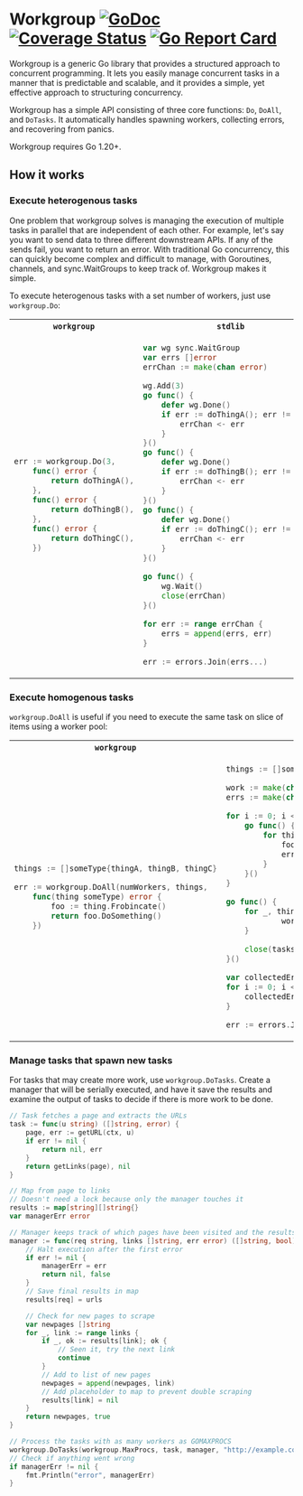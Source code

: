 # Workgroup [![GoDoc](https://pkg.go.dev/badge/github.com/carlmjohnson/workgroup)](https://pkg.go.dev/github.com/carlmjohnson/workgroup) [![Coverage Status](https://coveralls.io/repos/github/carlmjohnson/workgroup/badge.svg)](https://coveralls.io/github/carlmjohnson/workgroup) [![Go Report Card](https://goreportcard.com/badge/github.com/carlmjohnson/workgroup)](https://goreportcard.com/report/github.com/carlmjohnson/workgroup)

Workgroup is a generic Go library that provides a structured approach to concurrent programming. It lets you easily manage concurrent tasks in a manner that is predictable and scalable, and it provides a simple, yet effective approach to structuring concurrency.

Workgroup has a simple API consisting of three core functions: `Do`, `DoAll`, and `DoTasks`. It automatically handles spawning workers, collecting errors, and recovering from panics.

Workgroup requires Go 1.20+.

## How it works

### Execute heterogenous tasks
One problem that workgroup solves is managing the execution of multiple tasks in parallel that are independent of each other. For example, let's say you want to send data to three different downstream APIs. If any of the sends fail, you want to return an error. With traditional Go concurrency, this can quickly become complex and difficult to manage, with Goroutines, channels, and sync.WaitGroups to keep track of. Workgroup makes it simple.

To execute heterogenous tasks with a set number of workers, just use `workgroup.Do`:

<table>
<tr>
<th><code>workgroup</code></th>
<th><code>stdlib</code></th>
</tr>
<tr>
<td>

```go
err := workgroup.Do(3,
    func() error {
        return doThingA(),
    },
    func() error {
        return doThingB(),
    },
    func() error {
        return doThingC(),
    })
```

</td>
<td>

```go
var wg sync.WaitGroup
var errs []error
errChan := make(chan error)

wg.Add(3)
go func() {
    defer wg.Done()
    if err := doThingA(); err != nil {
        errChan <- err
    }
}()
go func() {
    defer wg.Done()
    if err := doThingB(); err != nil {
        errChan <- err
    }
}()
go func() {
    defer wg.Done()
    if err := doThingC(); err != nil {
        errChan <- err
    }
}()

go func() {
    wg.Wait()
    close(errChan)
}()

for err := range errChan {
    errs = append(errs, err)
}

err := errors.Join(errs...)
```

</td>
</tr>
</table>


### Execute homogenous tasks
`workgroup.DoAll` is useful if you need to execute the same task on slice of items using a worker pool:

<table>
<tr>
<th><code>workgroup</code></th>
<th><code>stdlib</code></th>
</tr>
<tr>
<td>

```go
things := []someType{thingA, thingB, thingC}

err := workgroup.DoAll(numWorkers, things,
    func(thing someType) error {
        foo := thing.Frobincate()
        return foo.DoSomething()
    })
```

</td>
<td>

```go
things := []someType{thingA, thingB, thingC}

work := make(chan someType)
errs := make(chan error)

for i := 0; i < numWorkers; i++ {
    go func() {
        for thing := range work {
            foo := thing.Frobincate()
            errs <- foo.DoSomething()
        }
    }()
}

go func() {
    for _, thing := range things {
            work <- thing
    }

    close(tasks)
}()

var collectedErrs []error
for i := 0; i < len(things); i++ {
    collectedErrs = append(collectedErrs, <-errs)
}

err := errors.Join(collectedErrs...)
```

</td>
</tr>
</table>

### Manage tasks that spawn new tasks
For tasks that may create more work, use `workgroup.DoTasks`.
Create a manager that will be serially executed,
and have it save the results
and examine the output of tasks to decide if there is more work to be done.

```go
// Task fetches a page and extracts the URLs
task := func(u string) ([]string, error) {
    page, err := getURL(ctx, u)
    if err != nil {
        return nil, err
    }
    return getLinks(page), nil
}

// Map from page to links
// Doesn't need a lock because only the manager touches it
results := map[string][]string{}
var managerErr error

// Manager keeps track of which pages have been visited and the results graph
manager := func(req string, links []string, err error) ([]string, bool) {
    // Halt execution after the first error
    if err != nil {
        managerErr = err
        return nil, false
    }
    // Save final results in map
    results[req] = urls

    // Check for new pages to scrape
    var newpages []string
    for _, link := range links {
        if _, ok := results[link]; ok {
            // Seen it, try the next link
            continue
        }
        // Add to list of new pages
        newpages = append(newpages, link)
        // Add placeholder to map to prevent double scraping
        results[link] = nil
    }
    return newpages, true
}

// Process the tasks with as many workers as GOMAXPROCS
workgroup.DoTasks(workgroup.MaxProcs, task, manager, "http://example.com/")
// Check if anything went wrong
if managerErr != nil {
    fmt.Println("error", managerErr)
}
```
